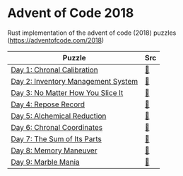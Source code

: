 # Advent of Code 2018

Rust implementation of the advent of code (2018) puzzles (https://adventofcode.com/2018)

Puzzle | Src
--- | ---
[Day 1: Chronal Calibration](https://adventofcode.com/2018/day/1) | [&#128194;](https://github.com/Wodann/adventofcode2018/blob/master/src/bin/day1.rs)
[Day 2: Inventory Management System](https://adventofcode.com/2018/day/2) | [&#128194;](https://github.com/Wodann/adventofcode2018/blob/master/src/bin/day2.rs)
[Day 3: No Matter How You Slice It](https://adventofcode.com/2018/day/3) | [&#128194;](https://github.com/Wodann/adventofcode2018/blob/master/src/bin/day3.rs)
[Day 4: Repose Record](https://adventofcode.com/2018/day/4) | [&#128194;](https://github.com/Wodann/adventofcode2018/blob/master/src/bin/day4.rs)
[Day 5: Alchemical Reduction](https://adventofcode.com/2018/day/5) | [&#128194;](https://github.com/Wodann/adventofcode2018/blob/master/src/bin/day5.rs)
[Day 6: Chronal Coordinates](https://adventofcode.com/2018/day/6) | [&#128194;](https://github.com/Wodann/adventofcode2018/blob/master/src/bin/day6.rs)
[Day 7: The Sum of Its Parts](https://adventofcode.com/2018/day/7) | [&#128194;](https://github.com/Wodann/adventofcode2018/blob/master/src/bin/day7.rs)
[Day 8: Memory Maneuver](https://adventofcode.com/2018/day/8) | [&#128194;](https://github.com/Wodann/adventofcode2018/blob/master/src/bin/day8.rs)
[Day 9: Marble Mania](https://adventofcode.com/2018/day/9) | [&#128194;](https://github.com/Wodann/adventofcode2018/blob/master/src/bin/day9.rs)
